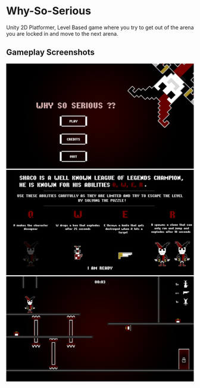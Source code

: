 # Why-So-Serious
Unity 2D Platformer, Level Based game where you try to get out of the arena you are locked in and move to the next arena.

## Gameplay Screenshots
![alt text](/Screenshots/image1.png)
![alt text](/Screenshots/image2.png)
![alt text](/Screenshots/image3.png)
